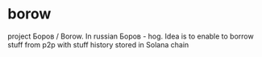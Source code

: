 # borow
project Боров / Borow.  In russian Боров - hog. Idea is to enable to borrow stuff from p2p with stuff history stored in Solana chain
